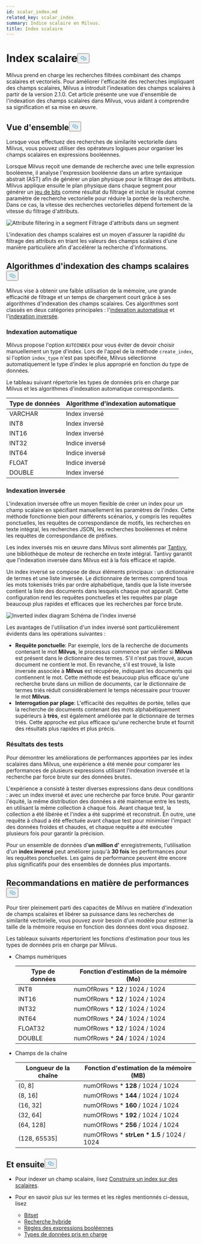 ```yaml
---
id: scalar_index.md
related_key: scalar_index
summary: Indice scalaire en Milvus.
title: Index scalaire
---
```

<h1 id="Scalar-Index" class="common-anchor-header">Index scalaire<button data-href="#Scalar-Index" class="anchor-icon" translate="no">
      <svg translate="no"
        aria-hidden="true"
        focusable="false"
        height="20"
        version="1.1"
        viewBox="0 0 16 16"
        width="16"
      >
        <path
          fill="#0092E4"
          fill-rule="evenodd"
          d="M4 9h1v1H4c-1.5 0-3-1.69-3-3.5S2.55 3 4 3h4c1.45 0 3 1.69 3 3.5 0 1.41-.91 2.72-2 3.25V8.59c.58-.45 1-1.27 1-2.09C10 5.22 8.98 4 8 4H4c-.98 0-2 1.22-2 2.5S3 9 4 9zm9-3h-1v1h1c1 0 2 1.22 2 2.5S13.98 12 13 12H9c-.98 0-2-1.22-2-2.5 0-.83.42-1.64 1-2.09V6.25c-1.09.53-2 1.84-2 3.25C6 11.31 7.55 13 9 13h4c1.45 0 3-1.69 3-3.5S14.5 6 13 6z"
        ></path>
      </svg>
    </button></h1><p>Milvus prend en charge les recherches filtrées combinant des champs scalaires et vectoriels. Pour améliorer l'efficacité des recherches impliquant des champs scalaires, Milvus a introduit l'indexation des champs scalaires à partir de la version 2.1.0. Cet article présente une vue d'ensemble de l'indexation des champs scalaires dans Milvus, vous aidant à comprendre sa signification et sa mise en œuvre.</p>
<h2 id="Overview" class="common-anchor-header">Vue d'ensemble<button data-href="#Overview" class="anchor-icon" translate="no">
      <svg translate="no"
        aria-hidden="true"
        focusable="false"
        height="20"
        version="1.1"
        viewBox="0 0 16 16"
        width="16"
      >
        <path
          fill="#0092E4"
          fill-rule="evenodd"
          d="M4 9h1v1H4c-1.5 0-3-1.69-3-3.5S2.55 3 4 3h4c1.45 0 3 1.69 3 3.5 0 1.41-.91 2.72-2 3.25V8.59c.58-.45 1-1.27 1-2.09C10 5.22 8.98 4 8 4H4c-.98 0-2 1.22-2 2.5S3 9 4 9zm9-3h-1v1h1c1 0 2 1.22 2 2.5S13.98 12 13 12H9c-.98 0-2-1.22-2-2.5 0-.83.42-1.64 1-2.09V6.25c-1.09.53-2 1.84-2 3.25C6 11.31 7.55 13 9 13h4c1.45 0 3-1.69 3-3.5S14.5 6 13 6z"
        ></path>
      </svg>
    </button></h2><p>Lorsque vous effectuez des recherches de similarité vectorielle dans Milvus, vous pouvez utiliser des opérateurs logiques pour organiser les champs scalaires en expressions booléennes.</p>
<p>Lorsque Milvus reçoit une demande de recherche avec une telle expression booléenne, il analyse l'expression booléenne dans un arbre syntaxique abstrait (AST) afin de générer un plan physique pour le filtrage des attributs. Milvus applique ensuite le plan physique dans chaque segment pour générer un <a href="/docs/fr/v2.4.x/bitset.md">jeu de bits</a> comme résultat du filtrage et inclut le résultat comme paramètre de recherche vectorielle pour réduire la portée de la recherche. Dans ce cas, la vitesse des recherches vectorielles dépend fortement de la vitesse du filtrage d'attributs.</p>
<p>
  
   <span class="img-wrapper"> <img translate="no" src="/docs/v2.4.x/assets/scalar_index.png" alt="Attribute filtering in a segment" class="doc-image" id="attribute-filtering-in-a-segment" />
   </span> <span class="img-wrapper"> <span>Filtrage d'attributs dans un segment</span> </span></p>
<p>L'indexation des champs scalaires est un moyen d'assurer la rapidité du filtrage des attributs en triant les valeurs des champs scalaires d'une manière particulière afin d'accélérer la recherche d'informations.</p>
<h2 id="Scalar-field-indexing-algorithms" class="common-anchor-header">Algorithmes d'indexation des champs scalaires<button data-href="#Scalar-field-indexing-algorithms" class="anchor-icon" translate="no">
      <svg translate="no"
        aria-hidden="true"
        focusable="false"
        height="20"
        version="1.1"
        viewBox="0 0 16 16"
        width="16"
      >
        <path
          fill="#0092E4"
          fill-rule="evenodd"
          d="M4 9h1v1H4c-1.5 0-3-1.69-3-3.5S2.55 3 4 3h4c1.45 0 3 1.69 3 3.5 0 1.41-.91 2.72-2 3.25V8.59c.58-.45 1-1.27 1-2.09C10 5.22 8.98 4 8 4H4c-.98 0-2 1.22-2 2.5S3 9 4 9zm9-3h-1v1h1c1 0 2 1.22 2 2.5S13.98 12 13 12H9c-.98 0-2-1.22-2-2.5 0-.83.42-1.64 1-2.09V6.25c-1.09.53-2 1.84-2 3.25C6 11.31 7.55 13 9 13h4c1.45 0 3-1.69 3-3.5S14.5 6 13 6z"
        ></path>
      </svg>
    </button></h2><p>Milvus vise à obtenir une faible utilisation de la mémoire, une grande efficacité de filtrage et un temps de chargement court grâce à ses algorithmes d'indexation des champs scalaires. Ces algorithmes sont classés en deux catégories principales : l'<a href="#auto-indexing">indexation automatique</a> et l'<a href="#inverted-indexing">indexation inversée</a>.</p>
<h3 id="Auto-indexing" class="common-anchor-header">Indexation automatique</h3><p>Milvus propose l'option <code translate="no">AUTOINDEX</code> pour vous éviter de devoir choisir manuellement un type d'index. Lors de l'appel de la méthode <code translate="no">create_index</code>, si l'option <code translate="no">index_type</code> n'est pas spécifiée, Milvus sélectionne automatiquement le type d'index le plus approprié en fonction du type de données.</p>
<p>Le tableau suivant répertorie les types de données pris en charge par Milvus et les algorithmes d'indexation automatique correspondants.</p>
<table>
<thead>
<tr><th>Type de données</th><th>Algorithme d'indexation automatique</th></tr>
</thead>
<tbody>
<tr><td>VARCHAR</td><td>Index inversé</td></tr>
<tr><td>INT8</td><td>Index inversé</td></tr>
<tr><td>INT16</td><td>Index inversé</td></tr>
<tr><td>INT32</td><td>Indice inversé</td></tr>
<tr><td>INT64</td><td>Indice inversé</td></tr>
<tr><td>FLOAT</td><td>Indice inversé</td></tr>
<tr><td>DOUBLE</td><td>Index inversé</td></tr>
</tbody>
</table>
<h3 id="Inverted-indexing" class="common-anchor-header">Indexation inversée</h3><p>L'indexation inversée offre un moyen flexible de créer un index pour un champ scalaire en spécifiant manuellement les paramètres de l'index. Cette méthode fonctionne bien pour différents scénarios, y compris les requêtes ponctuelles, les requêtes de correspondance de motifs, les recherches en texte intégral, les recherches JSON, les recherches booléennes et même les requêtes de correspondance de préfixes.</p>
<p>Les index inversés mis en œuvre dans Milvus sont alimentés par <a href="https://github.com/quickwit-oss/tantivy">Tantivy</a>, une bibliothèque de moteur de recherche en texte intégral. Tantivy garantit que l'indexation inversée dans Milvus est à la fois efficace et rapide.</p>
<p>Un index inversé se compose de deux éléments principaux : un dictionnaire de termes et une liste inversée. Le dictionnaire de termes comprend tous les mots tokenisés triés par ordre alphabétique, tandis que la liste inversée contient la liste des documents dans lesquels chaque mot apparaît. Cette configuration rend les requêtes ponctuelles et les requêtes par plage beaucoup plus rapides et efficaces que les recherches par force brute.</p>
<p>
  
   <span class="img-wrapper"> <img translate="no" src="/docs/v2.4.x/assets/scalar_index_inverted.png" alt="Inverted index diagram" class="doc-image" id="inverted-index-diagram" />
   </span> <span class="img-wrapper"> <span>Schéma de l'index inversé</span> </span></p>
<p>Les avantages de l'utilisation d'un index inversé sont particulièrement évidents dans les opérations suivantes :</p>
<ul>
<li><strong>Requête ponctuelle</strong>: Par exemple, lors de la recherche de documents contenant le mot <strong>Milvus</strong>, le processus commence par vérifier si <strong>Milvus</strong> est présent dans le dictionnaire des termes. S'il n'est pas trouvé, aucun document ne contient le mot. En revanche, s'il est trouvé, la liste inversée associée à <strong>Milvus</strong> est récupérée, indiquant les documents qui contiennent le mot. Cette méthode est beaucoup plus efficace qu'une recherche brute dans un million de documents, car le dictionnaire de termes triés réduit considérablement le temps nécessaire pour trouver le mot <strong>Milvus</strong>.</li>
<li><strong>Interrogation par plage</strong>: L'efficacité des requêtes de portée, telles que la recherche de documents contenant des mots alphabétiquement supérieurs à <strong>très</strong>, est également améliorée par le dictionnaire de termes triés. Cette approche est plus efficace qu'une recherche brute et fournit des résultats plus rapides et plus précis.</li>
</ul>
<h3 id="Test-results" class="common-anchor-header">Résultats des tests</h3><p>Pour démontrer les améliorations de performances apportées par les index scalaires dans Milvus, une expérience a été menée pour comparer les performances de plusieurs expressions utilisant l'indexation inversée et la recherche par force brute sur des données brutes.</p>
<p>L'expérience a consisté à tester diverses expressions dans deux conditions : avec un index inversé et avec une recherche par force brute. Pour garantir l'équité, la même distribution des données a été maintenue entre les tests, en utilisant la même collection à chaque fois. Avant chaque test, la collection a été libérée et l'index a été supprimé et reconstruit. En outre, une requête à chaud a été effectuée avant chaque test pour minimiser l'impact des données froides et chaudes, et chaque requête a été exécutée plusieurs fois pour garantir la précision.</p>
<p>Pour un ensemble de données d'<strong>un million d'</strong> enregistrements, l'utilisation d'un <strong>index inversé</strong> peut améliorer jusqu'à <strong>30 fois</strong> les performances pour les requêtes ponctuelles. Les gains de performance peuvent être encore plus significatifs pour des ensembles de données plus importants.</p>
<h2 id="Performance-recommandations" class="common-anchor-header">Recommandations en matière de performances<button data-href="#Performance-recommandations" class="anchor-icon" translate="no">
      <svg translate="no"
        aria-hidden="true"
        focusable="false"
        height="20"
        version="1.1"
        viewBox="0 0 16 16"
        width="16"
      >
        <path
          fill="#0092E4"
          fill-rule="evenodd"
          d="M4 9h1v1H4c-1.5 0-3-1.69-3-3.5S2.55 3 4 3h4c1.45 0 3 1.69 3 3.5 0 1.41-.91 2.72-2 3.25V8.59c.58-.45 1-1.27 1-2.09C10 5.22 8.98 4 8 4H4c-.98 0-2 1.22-2 2.5S3 9 4 9zm9-3h-1v1h1c1 0 2 1.22 2 2.5S13.98 12 13 12H9c-.98 0-2-1.22-2-2.5 0-.83.42-1.64 1-2.09V6.25c-1.09.53-2 1.84-2 3.25C6 11.31 7.55 13 9 13h4c1.45 0 3-1.69 3-3.5S14.5 6 13 6z"
        ></path>
      </svg>
    </button></h2><p>Pour tirer pleinement parti des capacités de Milvus en matière d'indexation de champs scalaires et libérer sa puissance dans les recherches de similarité vectorielle, vous pouvez avoir besoin d'un modèle pour estimer la taille de la mémoire requise en fonction des données dont vous disposez.</p>
<p>Les tableaux suivants répertorient les fonctions d'estimation pour tous les types de données pris en charge par Milvus.</p>
<ul>
<li><p>Champs numériques</p>
<table>
<thead>
<tr><th>Type de données</th><th>Fonction d'estimation de la mémoire (Mo)</th></tr>
</thead>
<tbody>
<tr><td>INT8</td><td>numOfRows * <strong>12</strong> / 1024 / 1024</td></tr>
<tr><td>INT16</td><td>numOfRows * <strong>12</strong> / 1024 / 1024</td></tr>
<tr><td>INT32</td><td>numOfRows * <strong>12</strong> / 1024 / 1024</td></tr>
<tr><td>INT64</td><td>numOfRows * <strong>24</strong> / 1024 / 1024</td></tr>
<tr><td>FLOAT32</td><td>numOfRows * <strong>12</strong> / 1024 / 1024</td></tr>
<tr><td>DOUBLE</td><td>numOfRows * <strong>24</strong> / 1024 / 1024</td></tr>
</tbody>
</table>
</li>
<li><p>Champs de la chaîne</p>
<table>
<thead>
<tr><th>Longueur de la chaîne</th><th>Fonction d'estimation de la mémoire (MB)</th></tr>
</thead>
<tbody>
<tr><td>(0, 8]</td><td>numOfRows * <strong>128</strong> / 1024 / 1024</td></tr>
<tr><td>(8, 16]</td><td>numOfRows * <strong>144</strong> / 1024 / 1024</td></tr>
<tr><td>(16, 32]</td><td>numOfRows * <strong>160</strong> / 1024 / 1024</td></tr>
<tr><td>(32, 64]</td><td>numOfRows * <strong>192</strong> / 1024 / 1024</td></tr>
<tr><td>(64, 128]</td><td>numOfRows * <strong>256</strong> / 1024 / 1024</td></tr>
<tr><td>(128, 65535]</td><td>numOfRows * <strong>strLen * 1.5</strong> / 1024 / 1024</td></tr>
</tbody>
</table>
</li>
</ul>
<h2 id="Whats-next" class="common-anchor-header">Et ensuite<button data-href="#Whats-next" class="anchor-icon" translate="no">
      <svg translate="no"
        aria-hidden="true"
        focusable="false"
        height="20"
        version="1.1"
        viewBox="0 0 16 16"
        width="16"
      >
        <path
          fill="#0092E4"
          fill-rule="evenodd"
          d="M4 9h1v1H4c-1.5 0-3-1.69-3-3.5S2.55 3 4 3h4c1.45 0 3 1.69 3 3.5 0 1.41-.91 2.72-2 3.25V8.59c.58-.45 1-1.27 1-2.09C10 5.22 8.98 4 8 4H4c-.98 0-2 1.22-2 2.5S3 9 4 9zm9-3h-1v1h1c1 0 2 1.22 2 2.5S13.98 12 13 12H9c-.98 0-2-1.22-2-2.5 0-.83.42-1.64 1-2.09V6.25c-1.09.53-2 1.84-2 3.25C6 11.31 7.55 13 9 13h4c1.45 0 3-1.69 3-3.5S14.5 6 13 6z"
        ></path>
      </svg>
    </button></h2><ul>
<li><p>Pour indexer un champ scalaire, lisez <a href="/docs/fr/v2.4.x/index-scalar-fields.md">Construire un index sur des scalaires</a>.</p></li>
<li><p>Pour en savoir plus sur les termes et les règles mentionnés ci-dessus, lisez</p>
<ul>
<li><a href="/docs/fr/v2.4.x/bitset.md">Bitset</a></li>
<li><a href="/docs/fr/v2.4.x/multi-vector-search.md">Recherche hybride</a></li>
<li><a href="/docs/fr/v2.4.x/boolean.md">Règles des expressions booléennes</a></li>
<li><a href="/docs/fr/v2.4.x/schema.md#Supported-data-type">Types de données pris en charge</a></li>
</ul></li>
</ul>
